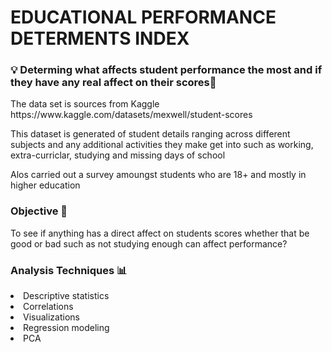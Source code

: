 <h1> EDUCATIONAL PERFORMANCE DETERMENTS INDEX</h1>

 <h3> 💡 Determing what affects student performance the most and if they have any real affect on their scores🔎</h3>

 <p>The data set is sources from Kaggle https://www.kaggle.com/datasets/mexwell/student-scores </p>
 <p>This dataset is generated of student details ranging across different subjects and any additional activities they make get into such as working, extra-curriclar, studying and missing days of school</p>
 <p> Alos carried out a survey amoungst students who are 18+ and mostly in higher education</p>

 <h3>Objective 📖 </h3>
<p>To see if anything has a direct affect on students scores whether that be good or bad such as not studying enough can affect performance?</p>

<h3>Analysis Techniques 📊 </h3>
<li> Descriptive statistics</li>
<li>Correlations</li>
<li>Visualizations </li>
<li> Regression modeling </li>
<li> PCA </li>



 
